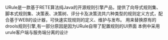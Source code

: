 URule是一款基于RETE算法纯Java的开源规则引擎产品，提供了向导式规则集、脚本式规则集、决策表、决策树、评分卡及决策流共六种类型的规则定义方式，配合基于WEB的设计器，可快速实现规则的定义、维护与发布。
用来替换原有的drools规则引擎,有一部分原因是因为URule自带了配置规则的UI界面
本例中采用urule客户端与服务端分离的设计

